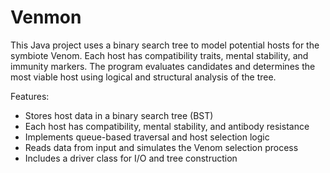 # Venmon
This Java project uses a binary search tree to model potential hosts for the symbiote Venom. Each host has compatibility traits, mental stability, and immunity markers. The program evaluates candidates and determines the most viable host using logical and structural analysis of the tree.

Features:
* Stores host data in a binary search tree (BST)
* Each host has compatibility, mental stability, and antibody resistance
* Implements queue-based traversal and host selection logic
* Reads data from input and simulates the Venom selection process
* Includes a driver class for I/O and tree construction

